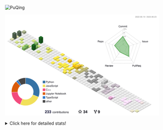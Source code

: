 ![PuQing](https://user-images.githubusercontent.com/27223114/171565019-9a56fae6-b08b-421f-99db-7e830da42371.png)

![](./profile-3d-contrib/profile-season-animate.svg)

<details>
<summary>Click here for detailed stats!</summary>

<!--START_SECTION:waka-->
![Lines of code](https://img.shields.io/badge/From%20Hello%20World%20I%27ve%20Written-696.8%20thousand%20lines%20of%20code-blue)

**🐱 My GitHub Data** 

> 📦 247.9 kB Used in GitHub's Storage 
 > 
> 🏆 81 Contributions in the Year 2023
 > 
> 🚫 Not Opted to Hire
 > 
> 📜 27 Public Repositories 
 > 
> 🔑 27 Private Repositories 
 > 
**I'm an Early 🐤** 

```text
🌞 Morning                267 commits         █████░░░░░░░░░░░░░░░░░░░░   19.25 % 
🌆 Daytime                713 commits         █████████████░░░░░░░░░░░░   51.41 % 
🌃 Evening                174 commits         ███░░░░░░░░░░░░░░░░░░░░░░   12.55 % 
🌙 Night                  233 commits         ████░░░░░░░░░░░░░░░░░░░░░   16.80 % 
```


📊 **This Week I Spent My Time On** 

```text
💬 Programming Languages: 
TeX                      3 hrs 4 mins        █████████████░░░░░░░░░░░░   51.39 % 
Python                   1 hr 35 mins        ███████░░░░░░░░░░░░░░░░░░   26.51 % 
Jupyter Notebook         1 hr 7 mins         █████░░░░░░░░░░░░░░░░░░░░   18.66 % 
YAML                     11 mins             █░░░░░░░░░░░░░░░░░░░░░░░░   03.09 % 
XML                      0 secs              ░░░░░░░░░░░░░░░░░░░░░░░░░   00.25 % 

🔥 Editors: 
VS Code                  5 hrs 59 mins       █████████████████████████   100.00 % 

💻 Operating System: 
WSL                      5 hrs 55 mins       █████████████████████████   98.94 % 
Windows                  3 mins              ░░░░░░░░░░░░░░░░░░░░░░░░░   01.06 % 
```


<!--END_SECTION:waka-->
</details>
